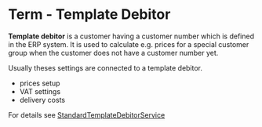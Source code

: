 # Term - Template Debitor

**Template debitor** is a customer having a customer number which is defined in the ERP system. It is used to calculate e.g. prices for a special customer group when the customer does not have a customer number yet.

Usually theses settings are connected to a template debitor.

- prices setup
- VAT settings
- delivery costs

For details see [StandardTemplateDebitorService](StandardTemplateDebitorService_23560368.html)
